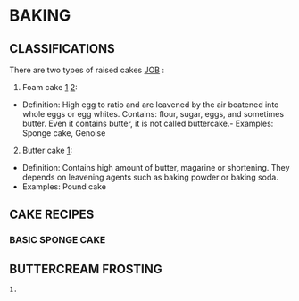 # BAKING

## CLASSIFICATIONS

There are two types of raised cakes [JOB](http://www.joyofbaking.com/CakeMaking.html) : 

1. Foam cake [1](http://www.joyofbaking.com/FoamCakes.htm) [2](http://www.joyofbaking.com/FoamCakesTechniques.html): 
 
- Definition: High egg to ratio and are leavened by the air beatened into whole eggs or egg whites. Contains: flour, sugar, eggs, and sometimes butter. Even it contains butter, it is not called buttercake.- Examples: Sponge cake, Genoise 

2. Butter cake [1](http://www.joyofbaking.com/ButterCakes.html):
 
- Definition: Contains high amount of butter, magarine or shortening. They depends on leavening agents such as baking powder or baking soda.
- Examples: Pound cake
  
## CAKE RECIPES

### BASIC SPONGE CAKE
## BUTTERCREAM FROSTING
    1. 
